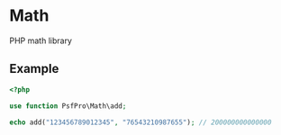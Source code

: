 # Math
PHP math library

## Example

```php
<?php

use function PsfPro\Math\add;

echo add("123456789012345", "76543210987655"); // 200000000000000
```
